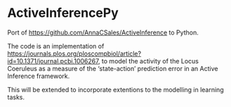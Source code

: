 # ActiveInferencePy

Port of https://github.com/AnnaCSales/ActiveInference to Python.

The code is an implementation of https://journals.plos.org/ploscompbiol/article?id=10.1371/journal.pcbi.1006267, to model the activity of the Locus Coeruleus as a measure of the ‘state-action’ prediction error in an Active Inference framework.

This will be extended to incorporate extentions to the modelling in learning tasks.
